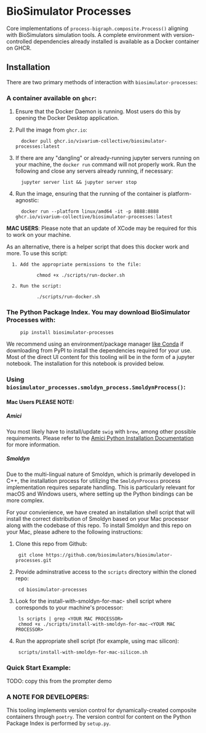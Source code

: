 # BioSimulator Processes


Core implementations of `process-bigraph.composite.Process()` aligning with BioSimulators simulation 
tools. A complete environment with version-controlled dependencies already installed is available as a Docker container on GHCR.


## Installation

There are two primary methods of interaction with `biosimulator-processes`:

### A container available on `ghcr`:


   1. Ensure that the Docker Daemon is running. Most users do this by opening the Docker Desktop application.
   2. Pull the image from `ghcr.io`:
         
            docker pull ghcr.io/vivarium-collective/biosimulator-processes:latest
   
   3. If there are any "dangling" or already-running jupyter servers running on your machine, the `docker run` command will not properly work. Run the following and close any servers already running, if necessary:
   
            jupyter server list && jupyter server stop

   4. Run the image, ensuring that the running of the container is platform-agnostic:
   
            docker run --platform linux/amd64 -it -p 8888:8888 ghcr.io/vivarium-collective/biosimulator-processes:latest


   **MAC USERS**: Please note that an update of XCode may be required for this to work on your machine.
   
   As an alternative, there is a helper script that does this docker work and more. To use this script:
   
      1. Add the appropriate permissions to the file:
            
               chmod +x ./scripts/run-docker.sh
   
      2. Run the script:
   
               ./scripts/run-docker.sh

### The Python Package Index. You may download BioSimulator Processes with: 

         pip install biosimulator-processes

We recommend using an environment/package manager [like Conda](https://conda.io/projects/conda/en/latest/index.html) if downloading from PyPI to 
install the dependencies required for your use. Most of the direct UI content for this tooling will be in the form of
a jupyter notebook. The installation for this notebook is provided below.

### Using `biosimulator_processes.smoldyn_process.SmoldynProcess()`: 

#### Mac Users PLEASE NOTE: 

##### **Amici**
You most likely have to install/update `swig` with `brew`, among other possible requirements. Please refer to the
[Amici Python Installation Documentation](https://amici.readthedocs.io/en/latest/python_installation.html) for 
more information.

##### **Smoldyn**
Due to the multi-lingual nature of Smoldyn, which is primarily 
developed in C++, the installation process for utilizing 
the `SmoldynProcess` process implementation requires separate handling. This is particularly 
relevant for macOS and Windows users, where setting up the Python bindings can be more complex.

For your convienience, we have created an installation shell script that will install the correct distribution of 
Smoldyn based on your Mac processor along with the codebase of this repo. To install Smoldyn and this repo on your 
Mac, please adhere to the following instructions:

1. Clone this repo from Github:

        git clone https://github.com/biosimulators/biosimulator-processes.git

2. Provide adminstrative access to the `scripts` directory within the cloned repo:

        cd biosimulator-processes

3. Look for the install-with-smoldyn-for-mac-<YOUR MAC PROCESSOR> shell script where <YOUR MAC PROCESSOR> corresponds 
    to your machine's processor:

        ls scripts | grep <YOUR MAC PROCESSOR>
        chmod +x ./scripts/install-with-smoldyn-for-mac-<YOUR MAC PROCESSOR>

4. Run the appropriate shell script (for example, using mac silicon):

        scripts/install-with-smoldyn-for-mac-silicon.sh

### Quick Start Example:
TODO: copy this from the prompter demo

### A NOTE FOR DEVELOPERS:
This tooling implements version control for dynamically-created composite containers through
`poetry`. The version control for content on the Python Package Index is performed by 
`setup.py`.
